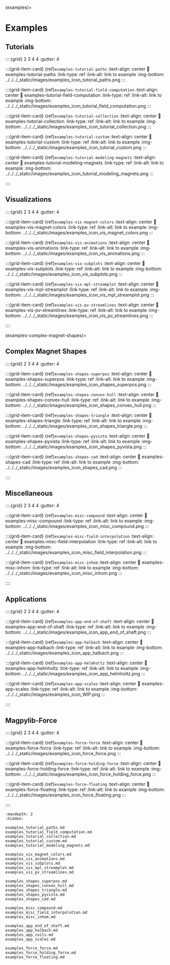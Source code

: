 (examples)=

# Examples

## Tutorials

::::{grid} 2 3 4 4 :gutter: 4

:::{grid-item-card} {ref}`examples-tutorial-paths` :text-align: center :link:
examples-tutorial-paths :link-type: ref :link-alt: link to example :img-bottom:
../../../\_static/images/examples_icon_tutorial_paths.png :::

:::{grid-item-card} {ref}`examples-tutorial-field-computation` :text-align:
center :link: examples-tutorial-field-computation :link-type: ref :link-alt:
link to example :img-bottom:
../../../\_static/images/examples_icon_tutorial_field_computation.png :::

:::{grid-item-card} {ref}`examples-tutorial-collection` :text-align: center
:link: examples-tutorial-collection :link-type: ref :link-alt: link to example
:img-bottom: ../../../\_static/images/examples_icon_tutorial_collection.png :::

:::{grid-item-card} {ref}`examples-tutorial-custom` :text-align: center :link:
examples-tutorial-custom :link-type: ref :link-alt: link to example :img-bottom:
../../../\_static/images/examples_icon_tutorial_custom.png :::

:::{grid-item-card} {ref}`examples-tutorial-modeling-magnets` :text-align:
center :link: examples-tutorial-modeling-magnets :link-type: ref :link-alt: link
to example :img-bottom:
../../../\_static/images/examples_icon_tutorial_modeling_magnets.png :::

::::

## Visualizations

::::{grid} 2 3 4 4 :gutter: 4

:::{grid-item-card} {ref}`examples-vis-magnet-colors` :text-align: center :link:
examples-vis-magnet-colors :link-type: ref :link-alt: link to example
:img-bottom: ../../../\_static/images/examples_icon_vis_magnet_colors.png :::

:::{grid-item-card} {ref}`examples-vis-animations` :text-align: center :link:
examples-vis-animations :link-type: ref :link-alt: link to example :img-bottom:
../../../\_static/images/examples_icon_vis_animations.png :::

:::{grid-item-card} {ref}`examples-vis-subplots` :text-align: center :link:
examples-vis-subplots :link-type: ref :link-alt: link to example :img-bottom:
../../../\_static/images/examples_icon_vis_subplots.png :::

:::{grid-item-card} {ref}`examples-vis-mpl-streamplot` :text-align: center
:link: examples-vis-mpl-streamplot :link-type: ref :link-alt: link to example
:img-bottom: ../../../\_static/images/examples_icon_vis_mpl_streamplot.png :::

:::{grid-item-card} {ref}`examples-vis-pv-streamlines` :text-align: center
:link: examples-vis-pv-streamlines :link-type: ref :link-alt: link to example
:img-bottom: ../../../\_static/images/examples_icon_vis_pv_streamlines.png :::

::::

(examples-complex-magnet-shapes)=

## Complex Magnet Shapes

::::{grid} 2 3 4 4 :gutter: 4

:::{grid-item-card} {ref}`examples-shapes-superpos` :text-align: center :link:
examples-shapes-superpos :link-type: ref :link-alt: link to example :img-bottom:
../../../\_static/images/examples_icon_shapes_superpos.png :::

:::{grid-item-card} {ref}`examples-shapes-convex-hull` :text-align: center
:link: examples-shapes-convex-hull :link-type: ref :link-alt: link to example
:img-bottom: ../../../\_static/images/examples_icon_shapes_convex_hull.png :::

:::{grid-item-card} {ref}`examples-shapes-triangle` :text-align: center :link:
examples-shapes-triangle :link-type: ref :link-alt: link to example :img-bottom:
../../../\_static/images/examples_icon_shapes_triangle.png :::

:::{grid-item-card} {ref}`examples-shapes-pyvista` :text-align: center :link:
examples-shapes-pyvista :link-type: ref :link-alt: link to example :img-bottom:
../../../\_static/images/examples_icon_shapes_pyvista.png :::

:::{grid-item-card} {ref}`examples-shapes-cad` :text-align: center :link:
examples-shapes-cad :link-type: ref :link-alt: link to example :img-bottom:
../../../\_static/images/examples_icon_shapes_cad.png :::

::::

## Miscellaneous

::::{grid} 2 3 4 4 :gutter: 4

:::{grid-item-card} {ref}`examples-misc-compound` :text-align: center :link:
examples-misc-compound :link-type: ref :link-alt: link to example :img-bottom:
../../../\_static/images/examples_icon_misc_compound.png :::

:::{grid-item-card} {ref}`examples-misc-field-interpolation` :text-align: center
:link: examples-misc-field-interpolation :link-type: ref :link-alt: link to
example :img-bottom:
../../../\_static/images/examples_icon_misc_field_interpolation.png :::

:::{grid-item-card} {ref}`examples-misc-inhom` :text-align: center :link:
examples-misc-inhom :link-type: ref :link-alt: link to example :img-bottom:
../../../\_static/images/examples_icon_misc_inhom.png :::

::::

## Applications

::::{grid} 2 3 4 4 :gutter: 4

:::{grid-item-card} {ref}`examples-app-end-of-shaft` :text-align: center :link:
examples-app-end-of-shaft :link-type: ref :link-alt: link to example
:img-bottom: ../../../\_static/images/examples_icon_app_end_of_shaft.png :::

:::{grid-item-card} {ref}`examples-app-halbach` :text-align: center :link:
examples-app-halbach :link-type: ref :link-alt: link to example :img-bottom:
../../../\_static/images/examples_icon_app_halbach.png :::

:::{grid-item-card} {ref}`examples-app-helmholtz` :text-align: center :link:
examples-app-helmholtz :link-type: ref :link-alt: link to example :img-bottom:
../../../\_static/images/examples_icon_app_helmholtz.png :::

:::{grid-item-card} {ref}`examples-app-scales` :text-align: center :link:
examples-app-scales :link-type: ref :link-alt: link to example :img-bottom:
../../../\_static/images/examples_icon_WIP.png :::

::::

## Magpylib-Force

::::{grid} 2 3 4 4 :gutter: 4

:::{grid-item-card} {ref}`examples-force-force` :text-align: center :link:
examples-force-force :link-type: ref :link-alt: link to example :img-bottom:
../../../\_static/images/examples_icon_force_force.png :::

:::{grid-item-card} {ref}`examples-force-holding-force` :text-align: center
:link: examples-force-holding-force :link-type: ref :link-alt: link to example
:img-bottom: ../../../\_static/images/examples_icon_force_holding_force.png :::

:::{grid-item-card} {ref}`examples-force-floating` :text-align: center :link:
examples-force-floating :link-type: ref :link-alt: link to example :img-bottom:
../../../\_static/images/examples_icon_force_floating.png :::

::::

```{toctree}
:maxdepth: 2
:hidden:

examples_tutorial_paths.md
examples_tutorial_field_computation.md
examples_tutorial_collection.md
examples_tutorial_custom.md
examples_tutorial_modeling_magnets.md

examples_vis_magnet_colors.md
examples_vis_animations.md
examples_vis_subplots.md
examples_vis_mpl_streamplot.md
examples_vis_pv_streamlines.md

examples_shapes_superpos.md
examples_shapes_convex_hull.md
examples_shapes_triangle.md
examples_shapes_pyvista.md
examples_shapes_cad.md

examples_misc_compound.md
examples_misc_field_interpolation.md
examples_misc_inhom.md

examples_app_end_of_shaft.md
examples_app_halbach.md
examples_app_coils.md
examples_app_scales.md

examples_force_force.md
examples_force_holding_force.md
examples_force_floating.md
```
